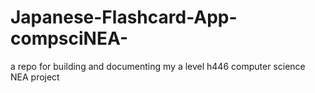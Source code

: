 # Japanese-Flashcard-App-compsciNEA-
a repo for building and documenting my a level h446 computer science NEA project
